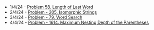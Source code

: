 - 1/4/24 - [Problem 58. Length of Last Word](https://leetcode.com/problems/length-of-last-word/description/?envType=daily-question&envId=2024-04-01)
- 2/4/24 - [Problem - 205. Isomorphic Strings](https://leetcode.com/problems/isomorphic-strings/)
- 3/4/24 - [Problem - 79. Word Search](https://leetcode.com/problems/word-search/description)
- 4/4/24 - [Problem - 1614. Maximum Nesting Depth of the Parentheses](https://leetcode.com/problems/maximum-nesting-depth-of-the-parentheses/description)

